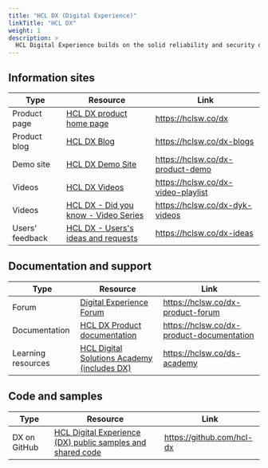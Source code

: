 ```yaml
---
title: "HCL DX (Digital Experience)"
linkTitle: "HCL DX"
weight: 1
description: >
  HCL Digital Experience builds on the solid reliability and security of IBM WebSphere Portal with dramatically improved, new features for content creators and IT professionals. 
---
```


## Information sites
| Type | Resource      | Link         |
|------|---------------|-----------------|
| Product page | <a href="https://hclsw.co/dx" target="_blank" >HCL DX product home page</a> | https://hclsw.co/dx | 
| Product blog | <a href="https://hclsw.co/dx-blogs" target="_blank" >HCL DX Blog</a> | https://hclsw.co/dx-blogs | 
| Demo site | <a href="https://hclsw.co/dx-product-demo" target="_blank" >HCL DX Demo Site</a> | https://hclsw.co/dx-product-demo |
| Videos | <a href="https://hclsw.co/dx-video-playlist" target="_blank" >HCL DX Videos</a> | https://hclsw.co/dx-video-playlist |
| Videos | <a href="https://hclsw.co/dx-dyk-videos" target="_blank" >HCL DX - Did you know - Video Series</a> | https://hclsw.co/dx-dyk-videos |
| Users' feedback | <a href="https://hclsw.co/dx-ideas" target="_blank" >HCL DX - Users's ideas and requests</a> | https://hclsw.co/dx-ideas |

## Documentation and support

| Type | Resource      | Link         |
|------|---------------|-----------------|
| Forum |  <a href="https://hclsw.co/dx-product-forum" target="_blank" >Digital Experience Forum</a> | https://hclsw.co/dx-product-forum |
| Documentation | <a href="https://hclsw.co/dx-product-documentation" target="_blank" >HCL DX Product documentation</a> | https://hclsw.co/dx-product-documentation |
| Learning resources | <a href="https://hclsw.co/ds-academy" target="_blank" >HCL Digital Solutions Academy (includes DX)</a> | https://hclsw.co/ds-academy  |

## Code and samples

| Type | Resource      | Link         |
|------|---------------|-----------------|
| DX on GitHub |  <a href="https://github.com/hcl-dx" target="_blank" >HCL Digital Experience (DX) public samples and shared code</a> | https://github.com/hcl-dx

